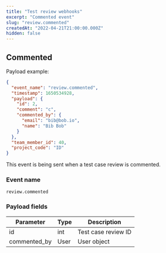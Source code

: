 ```yaml
---
title: "Test review webhooks"
excerpt: "Commented event"
slug: "review.commented"
createdAt: "2022-04-21T21:00:00.000Z"
hidden: false
---
```


## Commented

Payload example:

```json
{
  "event_name": "review.commented",
  "timestamp": 1650534928,
  "payload": {
    "id": 2,
    "comment": "c",
    "commented_by": {
      "email": "bib@bob.io",
      "name": "Bib Bob"
    }
  },
  "team_member_id": 40,
  "project_code": "ID"
}
```

This event is being sent when a test case review is commented.

### Event name

`review.commented`

### Payload fields

| Parameter    | Type | Description         |
|--------------|------|---------------------|
| id           | int  | Test case review ID |
| commented_by | User | User object         |




